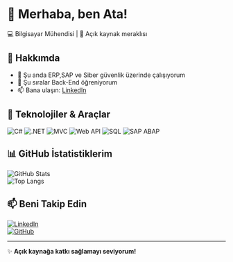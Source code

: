 # 👋 Merhaba, ben Ata!  

💻 Bilgisayar Mühendisi | 🚀 Açık kaynak meraklısı

## 📌 Hakkımda  
- 🔭 Şu anda ERP,SAP ve Siber güvenlik üzerinde çalışıyorum  
- 🌱 Şu sıralar Back-End öğreniyorum  
- 📫 Bana ulaşın: [LinkedIn](https://www.linkedin.com/in/efe-ata-akan-04154a148/)    

## 🚀 Teknolojiler & Araçlar  
![C#](https://img.shields.io/badge/-C%23-239120?style=flat-square&logo=c-sharp&logoColor=white)
![.NET](https://img.shields.io/badge/-.NET-512BD4?style=flat-square&logo=dotnet&logoColor=white)
![MVC](https://img.shields.io/badge/-.NET%20MVC-512BD4?style=flat-square&logo=dotnet&logoColor=white)
![Web API](https://img.shields.io/badge/-Web%20API-0088CC?style=flat-square&logo=web&logoColor=white)
![SQL](https://img.shields.io/badge/-SQL-CC2927?style=flat-square&logo=microsoft-sql-server&logoColor=white)
![SAP ABAP](https://img.shields.io/badge/-SAP%20ABAP-0FAAFF?style=flat-square&logo=sap&logoColor=white)

## 📊 GitHub İstatistiklerim  
![GitHub Stats](https://github-readme-stats.vercel.app/api?username=github-kullanici-adiniz&show_icons=true&theme=radical)  
![Top Langs](https://github-readme-stats.vercel.app/api/top-langs/?username=github-kullanici-adiniz&layout=compact&theme=radical)  

## 📫 Beni Takip Edin  
[![LinkedIn](https://img.shields.io/badge/LinkedIn-%230077B5.svg?style=flat-square&logo=linkedin&logoColor=white)](https://www.linkedin.com/in/efe-ata-akan-04154a148/)  
[![GitHub](https://img.shields.io/badge/GitHub-181717?style=flat-square&logo=github&logoColor=white)](https://github.com/eaa1648)  

---
✨ **Açık kaynağa katkı sağlamayı seviyorum!**

